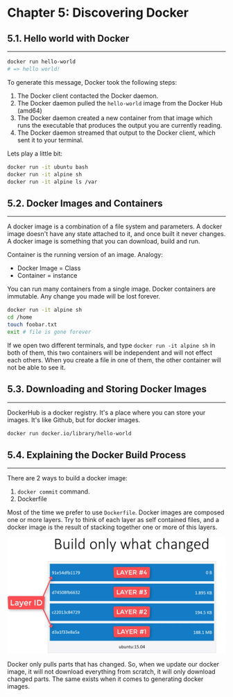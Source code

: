 # Chapter 5: Discovering Docker

## 5.1. Hello world with Docker
-------------------------------

```bash
docker run hello-world
# => hello world!
```

To generate this message, Docker took the following steps:

1. The Docker client contacted the Docker daemon.
2. The Docker daemon pulled the `hello-world` image from the Docker Hub (amd64)
3. The Docker daemon created a new container from that image which runs the executable that produces the output you are currently reading.
4. The Docker daemon streamed that output to the Docker client, which sent it to your terminal.

Lets play a little bit:

```bash
docker run -it ubuntu bash
docker run -it alpine sh
docker run -it alpine ls /var
```

## 5.2. Docker Images and Containers
------------------------------------

A docker image is a combination of a file system and parameters. A docker image doesn't have any state attached to it, and once built it never changes. A docker image is something that you can download, build and run.

Container is the running version of an image. Analogy:

  - Docker Image = Class
  - Container = instance

You can run many containers from a single image. Docker containers are immutable. Any change you made will be lost forever.

```bash
docker run -it alpine sh
cd /home
touch foobar.txt
exit # file is gone forever
```

If we open two different terminals, and type `docker run -it alpine sh` in both of them, this two containers will be independent and will not effect each others. When you create a file in one of them, the other container will not be able to see it.

## 5.3. Downloading and Storing Docker Images
---------------------------------------------

DockerHub is a docker registry. It's a place where you can store your images. It's like Github, but for docker images.

```bash
docker run docker.io/library/hello-world
```

## 5.4. Explaining the Docker Build Process
-------------------------------------------

There are 2 ways to build a docker image:

1. `docker commit` command.
2. Dockerfile

Most of the time we prefer to use `Dockerfile`. Docker images are composed one or more layers. Try to think of each layer as self contained files, and a docker image is the result of stacking together one or more of this layers.

![docker-images](images/ch5-docker-images.png)

Docker only pulls parts that has changed. So, when we update our docker image, it will not download everything from scratch, it will only download changed parts. The same exists when it comes to generating docker images.
